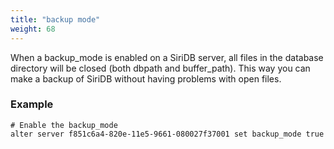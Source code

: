 ```yaml
---
title: "backup mode"
weight: 68
---
```


When a backup_mode is enabled on a SiriDB server, all files in the database
directory will be closed (both dbpath and buffer_path). This way you can make
a backup of SiriDB without having problems with open files.

### Example

    # Enable the backup_mode
    alter server f851c6a4-820e-11e5-9661-080027f37001 set backup_mode true
